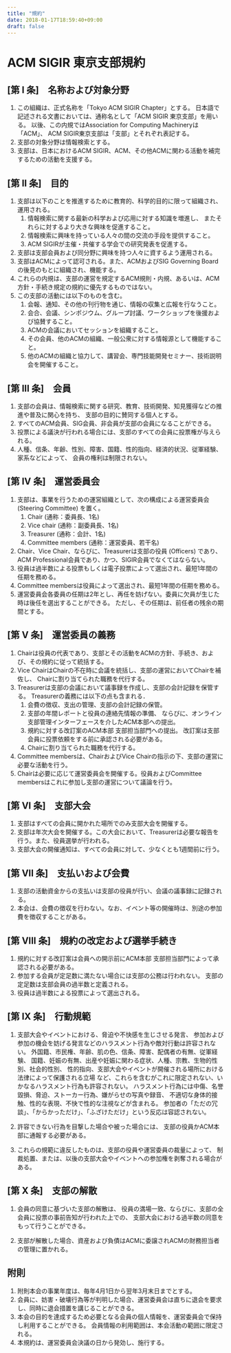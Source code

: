 ```yaml
---
title: "規約"
date: 2018-01-17T18:59:40+09:00
draft: false
---
```


# ACM SIGIR 東京支部規約

## [第 I 条]　名称および対象分野

1. この組織は、正式名称を「Tokyo ACM SIGIR Chapter」とする。
日本語で記述される文書においては、通称名として「ACM SIGIR 東京支部」を用いる。
以後、この内規ではAssociation for Computing Machineryは「ACM」、
ACM SIGIR東京支部は「支部」とそれぞれ表記する。
2. 支部の対象分野は情報検索とする。
3. 支部は、日本におけるACM SIGIR、ACM、その他ACMに関わる活動を補完するための活動を支援する。

## [第 II 条]　目的
1. 支部は以下のことを推進するために教育的、科学的目的に限って組織され、運用される。
    1. 情報検索に関する最新の科学および応用に対する知識を増進し、
またそれらに対するより大きな興味を促進すること。
    2. 情報検索に興味を持っている人々の間の交流の手段を提供すること。
    3. ACM SIGIRが主催・共催する学会での研究発表を促進する。
2. 支部は支部会員および同分野に興味を持つ人々に資するよう運用される。
3. 支部はACMによって認可される。また、ACMおよびSIG Governing Boardの後見のもとに組織され、機能する。
4. これらの内規は、支部の運営を規定するACM規則・内規、あるいは、ACM方針・手続き規定の規約に優先するものではない。
5. この支部の活動には以下のものを含む。
    1. 会報、通知、その他の刊行物を通じ、情報の収集と広報を行なうこと。
    2. 会合、会議、シンポジウム、グループ討議、ワークショップを後援および協賛すること。
    3. ACMの会議においてセッションを組織すること。
    4. その会員、他のACMの組織、一般公衆に対する情報源として機能すること。
    5. 他のACMの組織と協力して、講習会、専門技能開発セミナー、技術説明会を開催すること。

## [第 III 条]　会員
1. 支部の会員は、情報検索に関する研究、教育、技術開発、知見獲得などの推進や普及に関心を持ち、
支部の目的に賛同する個人とする。
2. すべてのACM会員、SIG会員、非会員が支部の会員になることができる。
3. 投票による議決が行われる場合には、支部のすべての会員に投票権が与えられる。
4. 人種、信条、年齢、性別、障害、国籍、性的指向、経済的状況、従軍経験、家系などによって、
会員の権利は制限されない。

## [第 IV 条]　運営委員会
1. 支部は、事業を行うための運営組織として、次の構成による運営委員会 (Steering Committee) を置く。
    1.	Chair (通称：委員長、1名)
    2.	Vice chair (通称：副委員長、1名)
    3.	Treasurer (通称：会計、1名)
    4.	Committee members (通称：運営委員、若干名)
2. Chair、Vice Chair、ならびに、Treasurerは支部の役員 (Officers) であり、ACM Professional会員であり、かつ、SIGIR会員でなくてはならない。
3. 役員は過半数による投票もしくは電子投票によって選出され、最短1年間の任期を務める。
4. Committee membersは役員によって選出され、最短1年間の任期を務める。
5. 運営委員会各委員の任期は2年とし、再任を妨げない。委員に欠員が生じた時は後任を選出することができる。
ただし、その任期は、前任者の残余の期間とする。

## [第 V 条]　運営委員の義務

1. Chairは役員の代表であり、支部とその活動をACMの方針、手続き、および、その規約に従って統括する。
2. Vice ChairはChairの不在時に会議を統括し、支部の運営においてChairを補佐し、
Chairに割り当てられた職務を代行する。
3. Treasurerは支部の会議において議事録を作成し、支部の会計記録を保管する。
Treasurerの義務には以下の点も含まれる．
    1. 会費の徴収、支出の管理、支部の会計記録の保管。
    2. 支部の年間レポートと役員の連絡先情報の準備、
    ならびに、オンライン支部管理インターフェースを介したACM本部への提出。
    3. 規約に対する改訂案のACM本部 支部担当部門への提出。
    改訂案は支部会員に投票依頼をする前に承認される必要がある。
    4. Chairに割り当てられた職務を代行する。
4. Committee membersは、ChairおよびVice Chairの指示の下、支部の運営に必要な活動を行う。
5. Chairは必要に応じて運営委員会を開催する。役員およびCommittee membersはこれに参加し支部の運営について議論を行う。

## [第 VI 条]　支部大会
1. 支部はすべての会員に開かれた場所でのみ支部大会を開催する。
2. 支部は年次大会を開催する。この大会において、Treasurerは必要な報告を行う。また、役員選挙が行われる。
3. 支部大会の開催通知は、すべての会員に対して、少なくとも1週間前に行う。

## [第 VII 条]　支払いおよび会費
1. 支部の活動資金からの支払いは支部の役員が行い、会議の議事録に記録される。
2. 本会は、会費の徴収を行わない。なお、イベント等の開催時は、別途の参加費を徴収することがある。

## [第 VIII 条]　規約の改定および選挙手続き
1. 規約に対する改訂案は会員への開示前にACM本部 支部担当部門によって承認される必要がある。
2. 参加する会員が定足数に満たない場合には支部の公務は行われない。
支部の定足数は支部会員の過半数と定義される。
3. 役員は過半数による投票によって選出される。

## [第 IX 条]　行動規範
1. 支部大会やイベントにおける、脅迫や不快感を生じさせる発言、
参加および参加の機会を妨げる発言などのハラスメント行為や敵対行動は許容されない。
外国籍、市民権、年齢、肌の色、信条、障害、配偶者の有無、従軍経験、
国籍、妊娠の有無、出産や妊娠に関わる症状、人種、宗教、生物的性別、社会的性別、
性的指向、支部大会やイベントが開催される場所における法律によって保護される立場
など、これらを含むがこれに限定されない、いかなるハラスメント行為も許容されない。
ハラスメント行為には中傷、名誉毀損、脅迫、ストーカー行為、嫌がらせの写真や録音、
不適切な身体的接触、性的な表現、不快で性的な注視などが含まれる。
参加者の「ただの冗談」、「からかっただけ」、「ふざけただけ」という反応は容認されない。

2. 許容できない行為を目撃した場合や被った場合には、
支部の役員かACM本部に通報する必要がある。

3. これらの規範に違反したものは、支部の役員や運営委員の裁量によって、
制裁処置、または、以後の支部大会やイベントへの参加権を剥奪される場合がある。

## [第 X 条]　支部の解散
1. 会員の同意に基づいた支部の解散は、
役員の満場一致、ならびに、支部の全会員に投票の事前告知が行われた上での、
支部大会における過半数の同意をもって行うことができる。

2. 支部が解散した場合、資産および負債はACMに委譲されACMの財務担当者の管理に置かれる。

## 附則
1. 附則本会の事業年度は、毎年4月1日から翌年3月末日までとする。
2. 会員に、妨害・破壊行為等が判明した場合、運営委員会は直ちに退会を要求し、同時に退会措置を講じることができる。
3. 本会の目的を達成するため必要となる会員の個人情報を、運営委員会で保持し利用することができる。
会員情報の利用範囲は、本会活動の範囲に限定される。
4. 本規約は、運営委員会決議の日から発効し、施行する。
